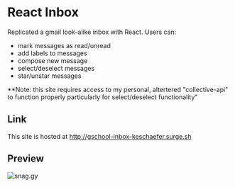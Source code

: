 # React Inbox

Replicated a gmail look-alike inbox with React. Users can:

* mark messages as read/unread
* add labels to messages
* compose new message
* select/deselect messages
* star/unstar messages

**Note: this site requires access to my personal, altertered "collective-api" to function properly particularly for select/deselect functionality" 

## Link

This site is hosted at http://gschool-inbox-keschaefer.surge.sh

## Preview

![snag.gy](https://snag.gy/Nhwdf5.jpg)
 